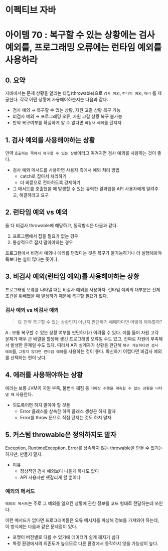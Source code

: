 # 이펙티브 자바
# 아이템 70 : 복구할 수 있는 상황에는 검사 예외를, 프로그래밍 오류에는 런타임 예외를 사용하라

## 0. 요약

자바에서는 문제 상황을 알리는 타입(throwable)으로 `검사 예외`, `런타임 예외`, `에러` 를 제공한다. 각각 어떤 상황에 사용해야하는지는 다음과 같다.

- 검사 예외 → 복구할 수 있는 상황, 자원 고갈 상황 복구 가능
- 비검사 예외 → 프로그래밍 오류, 자원 고갈 상황 복구 불가능
- 만약 복구여부를 확실하게 알 수 없다면 `비검사 예외`를 던지자

## 1. 검사 예외를 사용해야하는 상황

만약 `호출하는 쪽에서 복구할 수 있는 상황`이라고 여겨지면 검사 예외를 사용하는 것이 좋다.

- 검사 예외 메서드를 사용하면 사용자 측에서 예외 처리 방법
    - catch로 잡아서 처리하기
    - 더 바깥으로 전파하도록 강제하기
- 그 메서드를 호출했을 때 발생할 수 있는 유력한 결과임을 API 사용자에게 알려주고, 해결하라고 요구

## 2. 런타임 예외 vs 예외

둘 다 비검사 throwable에 해당하고, 동작방식은 다음과 같다.

1. 프로그램에서 잡을 필요가 없는 경우
2. 통상적으로 잡지 말아야하는 경우

프로그램에서 비검사 예외나 에러를 던졌다는 것은 복구가 불가능하거나 더 실행해봐야 득보다는 실이 많다는 뜻이다.

## 3. 비검사 예외(런타임 예외)를 사용해야하는 상황

프로그래밍 오류를 나타낼 때는 비검사 예외를 사용하자. 런타임 예외의 대부분은 전제조건을 위배했을 때 발생하기 때문에 복구할 필요가 없다.

### 검사 예외 vs 비검사 예외

> Q: 만약 복구할 수 있는 상황인지 아닌지 판단하기 애매하다면 어떻게 해야할까?
>

A : 보통 복구할 수 있는 상황 여부를 판단하기가 어려울 수 있다. 예를 들어 자원 고각 문제가 매우 큰 배열을 할당해 생긴 프로그래밍 오류일 수도 있고, 진짜로 자원이 부족해서 발생한 문제일 수도 있다. 따라서 API 설계자가 상황을 판단해 `복구 가능하다면 검사 예외`를, `그렇지 않다면 런타임 예외`를 사용하는 것이 좋다. 확신하기 어렵다면 비검사 예외를 선택하는 편이 낫다.

## 4. 에러를 사용해야하는 상황

에러는 보통 JVM이 자원 부족, 불변식 깨짐 등 `더이상 수행을 계속할 수 없는 상황을 나타낼 때` 사용한다.

- 되도록이면 하지 말아야 할 것들
    - Error 클래스를 상속한 하위 클래스 생성은 하지 말자
    - Error를 throw 문으로 직접 던지는 것도 하지 말자

## 5. 커스텀 throwable은 정의하지도 말자

Exception, RuntimeException, Error를 상속하지 않는 throwable을 만들 수 있기는 하지만, 만들지 말자.

- 이유
    - 정상적인 검사 예외보다 나을게 하나도 없다
    - API 사용자만 헷갈리게 할 뿐이다

### 예외의 메서드

`예외의 메서드`는 주로 그 예외를 일으킨 상황에 관한 정보를 코드 형태로 전달하는데 쓰인다.

이런 메서드가 없다면 프로그래머들은 오류 메시지를 파싱해 정보를 가져와야 하는데, 이 방식에는 다음과 같은 문제점이 있다.

- 포맷이 버전별로 다를 수 있기에 데이터가 쉽게 깨지기 쉽다
- 특정 환경에서의 의존도가 높으므로 다른 환경에서 동작하지 않을 가능성이 높다.
